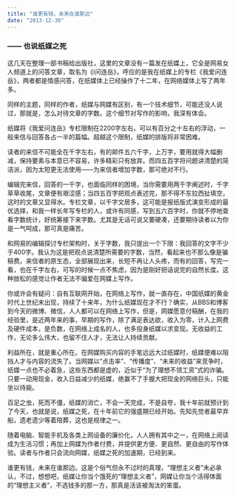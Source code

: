 ```yaml
---
title: "谁更有钱，未来在谁那边"
date: "2013-12-30"
---
```


### —— 也说纸媒之死

这几天在整理一部书稿给出版社，这里的文章没有一篇发在纸媒上，它全是网易女人频道上的问答文章，取名为《i问连岳》，呼应的是我在纸媒上的专栏《我爱问连岳》，两者都是情感问答，在纸媒体上已经操作了十二年，在网络媒体上写了两年多。

同样的主题，同样的作者，纸媒与网媒有区别，有一个技术细节，可能还没人说过，那就是，怎么对待文章的字数。这个细节对写作的影响，我深有体会。

纸媒将《我爱问连岳》专栏限制在2200字左右，可以有百分之十左右的浮动，一般来信与回答各占一半的篇幅。超越这个限制，纸媒的排版将非常困难。

读者的来信不可能全在千字左右，有的邮件五六千字，上万字，要用就得大幅删减，保持要素与本意已不容易，许多精彩只有放弃。而四五百字将问题讲清楚的简洁派，因为太短更无法使用——为来信者增加字数，那可绝对不行。

编辑完来信，回答的一千字，也面临同样的困境，当你需要用两千字阐述时，千字草草收尾，文章便有艰涩感；当四五百字把观点表述完，那不得不东拉西扯填空，这时的文章又显得水。专栏文章，以千字文居多，这可能是报纸版式演变形成的最优选择，和我一样长年写专栏的人，或许有同感，写到五六百字时，你就不停地查看字数统计，好统筹接下来字数。尤其是无话可说又要硬凑，还要期待读者以为你是一气呵成，那可真是痛苦。

和网易的编辑探讨专栏架构时，关于字数，我只提出一个下限：我回答的文字不少于400字。我认为这是把观点说清楚所需要的字数，当然，看起来也不那么像是骗稿费。来信者的原生态，全部展现出来，长短不再让人头疼，而有的回答，写完一看，也在千字左右，可写的时候一点不焦虑，因为是刚好把话说完的自然长度。这种放松的感觉让作者无法不偏爱在网媒上写作。

你或许会有疑问：自有互联网开始，在网络上写作，就一直存在，中国纸媒的黄金时代上世纪末出现，持续了十来年，为什么纸媒现在才不行？确实，从BBS和博客到今天的微博、微信，人人都可以在网络上写作，但是，网媒愿意付稿酬，在我的经验里，是近两年来的事，早期的写作，除了满足表达欲，收入为零，计入上网费及硬件成本，是负数，在网络上成名的人，也多投身纸媒以求变现。无收益的工作，无论多么伟大，也留不住人才，无法让人持续贡献。

利益所在，就是重心所在。在网媒购买内容的手笔远远大过纸媒时，纸媒便难以阻挡人才与内容的流失了。当网媒以“点击率”、“传播度”、“未来的收益”来竞争时，纸媒一点也不必着急，这些东西都是虚的，近似于“为了理想不领工资”式的诈骗。只要一动用现金，收入日益减少的纸媒，绝赢不了手握大把现金的网络巨头，只能坐以待毙。

百足之虫，死而不僵，纸媒的消亡，不会一天完成，不是自夸，我十年前就预计到了今天，也就是说，纸媒之死，在十年前它的强盛期已经开始。先知先觉者最早弃船，遗老遗少等着陪葬，这也是规律之一。

随着电脑、智能手机及各类上网设备的廉价化，人人拥有其中之一，在网络上阅读成为生活习惯；再加上网媒为作者付费，并提供更方便、更自然、更自由的写作体验。读者与作者只会流向网媒，纸媒之死的加速期，已经到来。

谁更有钱，未来在谁那边。这是个俗气但永不过时的真理，“理想主义者”未必承认，不过，想想吧，纸媒让你当个饿死的“理想主义者”，网媒让你当个活得体面的“理想主义者”，不选钱多的那一方，那真是活该被淘汰的笨蛋。

